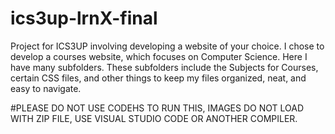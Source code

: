 # ics3up-lrnX-final
Project for ICS3UP involving developing a website of your choice. I chose to develop a courses website, which focuses on Computer Science. Here I have many subfolders.
These subfolders include the Subjects for Courses, certain CSS files, and other things to keep my files organized, neat, and easy to navigate.

#PLEASE DO NOT USE CODEHS TO RUN THIS, IMAGES DO NOT LOAD WITH ZIP FILE, USE VISUAL STUDIO CODE OR ANOTHER COMPILER.
